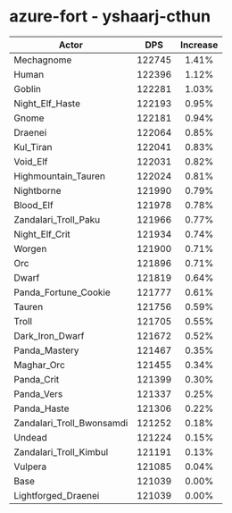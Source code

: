 # azure-fort - yshaarj-cthun
| Actor | DPS | Increase |
|---|:---:|:---:|
|Mechagnome|122745|1.41%|
|Human|122396|1.12%|
|Goblin|122281|1.03%|
|Night_Elf_Haste|122193|0.95%|
|Gnome|122181|0.94%|
|Draenei|122064|0.85%|
|Kul_Tiran|122041|0.83%|
|Void_Elf|122031|0.82%|
|Highmountain_Tauren|122024|0.81%|
|Nightborne|121990|0.79%|
|Blood_Elf|121978|0.78%|
|Zandalari_Troll_Paku|121966|0.77%|
|Night_Elf_Crit|121934|0.74%|
|Worgen|121900|0.71%|
|Orc|121896|0.71%|
|Dwarf|121819|0.64%|
|Panda_Fortune_Cookie|121777|0.61%|
|Tauren|121756|0.59%|
|Troll|121705|0.55%|
|Dark_Iron_Dwarf|121672|0.52%|
|Panda_Mastery|121467|0.35%|
|Maghar_Orc|121455|0.34%|
|Panda_Crit|121399|0.30%|
|Panda_Vers|121337|0.25%|
|Panda_Haste|121306|0.22%|
|Zandalari_Troll_Bwonsamdi|121252|0.18%|
|Undead|121224|0.15%|
|Zandalari_Troll_Kimbul|121191|0.13%|
|Vulpera|121085|0.04%|
|Base|121039|0.00%|
|Lightforged_Draenei|121039|0.00%|
